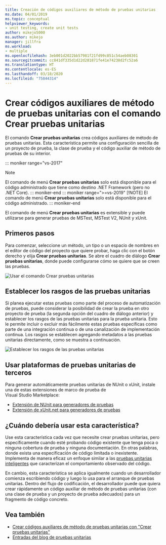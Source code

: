 ```yaml
---
title: Creación de códigos auxiliares de método de pruebas unitarias
ms.date: 04/01/2019
ms.topic: conceptual
helpviewer_keywords:
- unit testing, create unit tests
author: mikejo5000
ms.author: mikejo
manager: jillfra
ms.workload:
- multiple
ms.openlocfilehash: 3eb001d2022bb57981f21fd99c051c54aeb08301
ms.sourcegitcommit: cc841df335d1d22d281871fe41e74238d2fc52a6
ms.translationtype: HT
ms.contentlocale: es-ES
ms.lasthandoff: 03/18/2020
ms.locfileid: "75844314"
---
```

# <a name="create-unit-test-method-stubs-with-the-create-unit-tests-command"></a>Crear códigos auxiliares de método de pruebas unitarias con el comando Crear pruebas unitarias

El comando **Crear pruebas unitarias** crea códigos auxiliares de método de pruebas unitarias. Esta característica permite una configuración sencilla de un proyecto de prueba, la clase de prueba y el código auxiliar de método de pruebas de su interior.

::: moniker range="vs-2017"
> [!NOTE]
> El comando de menú **Crear pruebas unitarias** solo está disponible para el código administrado que tiene como destino .NET Framework (pero no .NET Core).
::: moniker-end
::: moniker range=">=vs-2019"
> [!NOTE]
> El comando de menú **Crear pruebas unitarias** solo está disponible para el código administrado.
::: moniker-end

El comando de menú **Crear pruebas unitarias** es extensible y puede utilizarse para generar pruebas de MSTest, MSTest V2, NUnit y xUnit.

## <a name="get-started"></a>Primeros pasos

Para comenzar, seleccione un método, un tipo o un espacio de nombres en el editor de código del proyecto que quiere probar, haga clic con el botón derecho y elija **Crear pruebas unitarias**. Se abre el cuadro de diálogo **Crear pruebas unitarias**, donde puede configurarse cómo se quiere que se creen las pruebas.

![Usar el comando Crear pruebas unitarias](media/createunittestcommand.png)

## <a name="set-unit-test-traits"></a>Establecer los rasgos de las pruebas unitarias

Si planea ejecutar estas pruebas como parte del proceso de automatización de pruebas, puede considerar la posibilidad de crear la prueba en otro proyecto de prueba (la segunda opción del cuadro de diálogo anterior) y establecer los rasgos de las pruebas unitarias para la prueba unitaria. Esto le permite incluir o excluir más fácilmente estas pruebas específicas como parte de una integración continua o de una canalización de implementación continua. Los rasgos se establecen agregando metadatos a las pruebas unitarias directamente, como se muestra a continuación.

![Establecer los rasgos de las pruebas unitarias](media/createunittest.png)

## <a name="use-third-party-unit-test-frameworks"></a>Usar plataformas de pruebas unitarias de terceros

Para generar automáticamente pruebas unitarias de NUnit o xUnit, instale una de estas extensiones de marco de prueba de Visual Studio Marketplace:

* [Extensión de NUnit para generadores de pruebas](https://marketplace.visualstudio.com/items?itemName=NUnitDevelopers.TestGeneratorNUnitextension)
* [Extensión de xUnit.net para generadores de pruebas](https://marketplace.visualstudio.com/items?itemName=BradWilson.xUnitnetTestExtensions)

## <a name="when-should-i-use-this-feature"></a>¿Cuándo debería usar esta característica?

Use esta característica cada vez que necesite crear pruebas unitarias, pero específicamente cuando esté probando código existente que tenga poca o ninguna cobertura de prueba y ninguna documentación. En otras palabras, donde exista una especificación de código limitada o inexistente. Implementa de manera eficaz un enfoque similar a las [pruebas unitarias inteligentes](https://devblogs.microsoft.com/devops/introducing-smart-unit-tests/) que caracterizan el comportamiento observado del código.

En cambio, esta característica se aplica igualmente cuando un desarrollador comienza escribiendo código y luego lo usa para el arranque de pruebas unitarias. Dentro del flujo de codificación, el desarrollador puede que quiera crear rápidamente un código auxiliar de método de pruebas unitarias (con una clase de prueba y un proyecto de prueba adecuados) para un fragmento de código concreto.

## <a name="see-also"></a>Vea también

- [Crear códigos auxiliares de método de pruebas unitarias con "Crear pruebas unitarias"](https://devblogs.microsoft.com/devops/creating-unit-test-method-stubs-with-create-unit-tests/)
- [Entradas del blog de pruebas unitarias](https://devblogs.microsoft.com/devops/?s=unit+testing)

